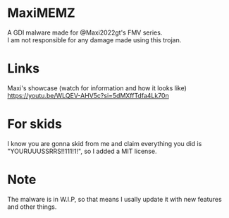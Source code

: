 # MaxiMEMZ
A GDI malware made for @Maxi2022gt's FMV series.
<br>I am not responsible for any damage made using this trojan.

# Links 
Maxi's showcase (watch for information and how it looks like)<br>https://youtu.be/WLQEV-AHV5c?si=5dMXffTdfa4Lk70n

# For skids
I know you are gonna skid from me and claim everything you did is "YOURUUUSSRRS!!111!1!", so I added a MIT license.

# Note
The malware is in W.I.P, so that means I usally update it with new features and other things.
